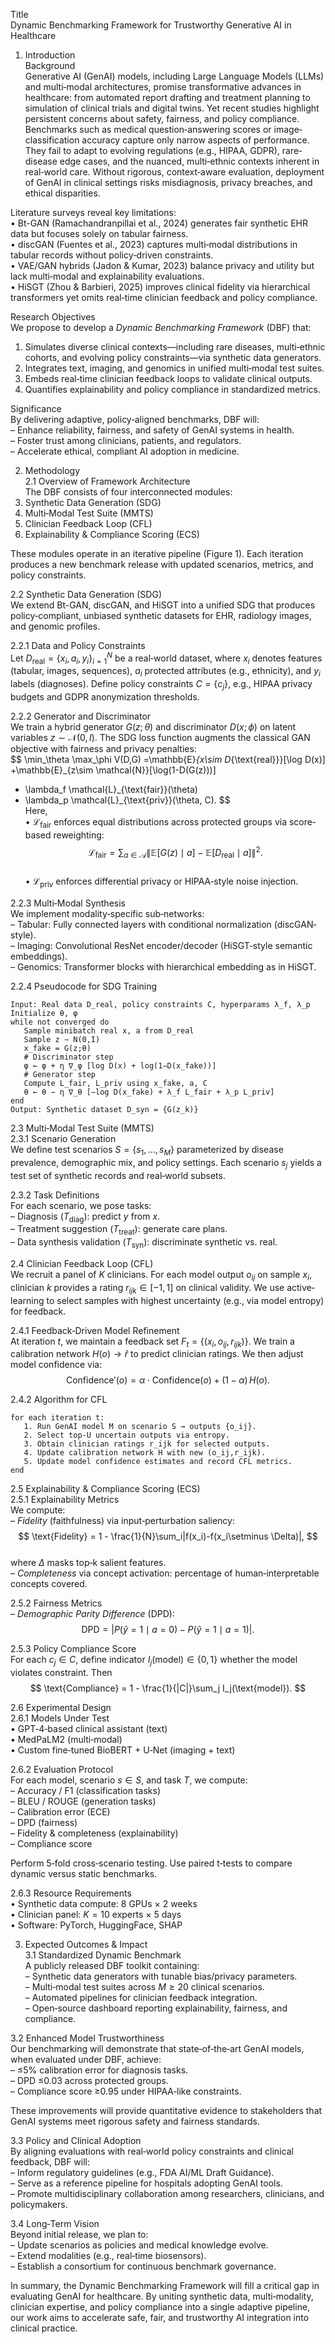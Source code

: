 Title  
Dynamic Benchmarking Framework for Trustworthy Generative AI in Healthcare  

1. Introduction  
Background  
Generative AI (GenAI) models, including Large Language Models (LLMs) and multi‐modal architectures, promise transformative advances in healthcare: from automated report drafting and treatment planning to simulation of clinical trials and digital twins. Yet recent studies highlight persistent concerns about safety, fairness, and policy compliance. Benchmarks such as medical question‐answering scores or image‐classification accuracy capture only narrow aspects of performance. They fail to adapt to evolving regulations (e.g., HIPAA, GDPR), rare‐disease edge cases, and the nuanced, multi‐ethnic contexts inherent in real‐world care. Without rigorous, context‐aware evaluation, deployment of GenAI in clinical settings risks misdiagnosis, privacy breaches, and ethical disparities.  

Literature surveys reveal key limitations:  
• Bt-GAN (Ramachandranpillai et al., 2024) generates fair synthetic EHR data but focuses solely on tabular fairness.  
• discGAN (Fuentes et al., 2023) captures multi‐modal distributions in tabular records without policy‐driven constraints.  
• VAE/GAN hybrids (Jadon & Kumar, 2023) balance privacy and utility but lack multi‐modal and explainability evaluations.  
• HiSGT (Zhou & Barbieri, 2025) improves clinical fidelity via hierarchical transformers yet omits real‐time clinician feedback and policy compliance.  

Research Objectives  
We propose to develop a *Dynamic Benchmarking Framework* (DBF) that:  
1. Simulates diverse clinical contexts—including rare diseases, multi‐ethnic cohorts, and evolving policy constraints—via synthetic data generators.  
2. Integrates text, imaging, and genomics in unified multi‐modal test suites.  
3. Embeds real‐time clinician feedback loops to validate clinical outputs.  
4. Quantifies explainability and policy compliance in standardized metrics.  

Significance  
By delivering adaptive, policy‐aligned benchmarks, DBF will:  
– Enhance reliability, fairness, and safety of GenAI systems in health.  
– Foster trust among clinicians, patients, and regulators.  
– Accelerate ethical, compliant AI adoption in medicine.  

2. Methodology  
2.1 Overview of Framework Architecture  
The DBF consists of four interconnected modules:  
1. Synthetic Data Generation (SDG)  
2. Multi‐Modal Test Suite (MMTS)  
3. Clinician Feedback Loop (CFL)  
4. Explainability & Compliance Scoring (ECS)  

These modules operate in an iterative pipeline (Figure 1). Each iteration produces a new benchmark release with updated scenarios, metrics, and policy constraints.  

2.2 Synthetic Data Generation (SDG)  
We extend Bt-GAN, discGAN, and HiSGT into a unified SDG that produces policy‐compliant, unbiased synthetic datasets for EHR, radiology images, and genomic profiles.  

2.2.1 Data and Policy Constraints  
Let $D_{\text{real}}=\{x_i,a_i,y_i\}_{i=1}^N$ be a real‐world dataset, where $x_i$ denotes features (tabular, images, sequences), $a_i$ protected attributes (e.g., ethnicity), and $y_i$ labels (diagnoses). Define policy constraints $C=\{c_j\}$, e.g., HIPAA privacy budgets and GDPR anonymization thresholds.  

2.2.2 Generator and Discriminator  
We train a hybrid generator $G(z;\theta)$ and discriminator $D(x;\phi)$ on latent variables $z\sim \mathcal{N}(0,I)$. The SDG loss function augments the classical GAN objective with fairness and privacy penalties:  
$$
\min_\theta \max_\phi V(D,G)
=\mathbb{E}_{x\sim D_{\text{real}}}[\log D(x)] 
+\mathbb{E}_{z\sim \mathcal{N}}[\log(1-D(G(z)))]
+ \lambda_f \mathcal{L}_{\text{fair}}(\theta)
+ \lambda_p \mathcal{L}_{\text{priv}}(\theta, C).
$$  
Here,  
• $\mathcal{L}_{\text{fair}}$ enforces equal distributions across protected groups via score‐based reweighting:  
$$
\mathcal{L}_{\text{fair}} = \sum_{a\in\mathcal{A}} \Big\|\mathbb{E}[G(z)\mid a] - \mathbb{E}[D_{\text{real}}\mid a]\Big\|^2.
$$  
• $\mathcal{L}_{\text{priv}}$ enforces differential privacy or HIPAA‐style noise injection.  

2.2.3 Multi‐Modal Synthesis  
We implement modality‐specific sub‐networks:  
– Tabular: Fully connected layers with conditional normalization (discGAN‐style).  
– Imaging: Convolutional ResNet encoder/decoder (HiSGT‐style semantic embeddings).  
– Genomics: Transformer blocks with hierarchical embedding as in HiSGT.  

2.2.4 Pseudocode for SDG Training  

```
Input: Real data D_real, policy constraints C, hyperparams λ_f, λ_p  
Initialize θ, φ  
while not converged do  
   Sample minibatch real x, a from D_real  
   Sample z ∼ N(0,I)  
   x_fake = G(z;θ)  
   # Discriminator step  
   φ ← φ + η ∇_φ [log D(x) + log(1−D(x_fake))]  
   # Generator step  
   Compute L_fair, L_priv using x_fake, a, C  
   θ ← θ − η ∇_θ [−log D(x_fake) + λ_f L_fair + λ_p L_priv]  
end  
Output: Synthetic dataset D_syn = {G(z_k)}  
```  

2.3 Multi‐Modal Test Suite (MMTS)  
2.3.1 Scenario Generation  
We define test scenarios $S=\{s_1,\dots,s_M\}$ parameterized by disease prevalence, demographic mix, and policy settings. Each scenario $s_j$ yields a test set of synthetic records and real‐world subsets.  

2.3.2 Task Definitions  
For each scenario, we pose tasks:  
– Diagnosis ($T_{\text{diag}}$): predict $y$ from $x$.  
– Treatment suggestion ($T_{\text{treat}}$): generate care plans.  
– Data synthesis validation ($T_{\text{syn}}$): discriminate synthetic vs. real.  

2.4 Clinician Feedback Loop (CFL)  
We recruit a panel of $K$ clinicians. For each model output $o_{ij}$ on sample $x_i$, clinician $k$ provides a rating $r_{ijk}\in[-1,1]$ on clinical validity. We use active‐learning to select samples with highest uncertainty (e.g., via model entropy) for feedback.  

2.4.1 Feedback‐Driven Model Refinement  
At iteration $t$, we maintain a feedback set $F_t=\{(x_i,o_{ij},r_{ijk})\}$. We train a calibration network $H(o)\to \hat{r}$ to predict clinician ratings. We then adjust model confidence via:  
$$
\text{Confidence}'(o) = \alpha\cdot \text{Confidence}(o) + (1-\alpha)\,H(o).
$$  

2.4.2 Algorithm for CFL  

```
for each iteration t:  
   1. Run GenAI model M on scenario S → outputs {o_ij}.  
   2. Select top-U uncertain outputs via entropy.  
   3. Obtain clinician ratings r_ijk for selected outputs.  
   4. Update calibration network H with new (o_ij,r_ijk).  
   5. Update model confidence estimates and record CFL metrics.  
end
```  

2.5 Explainability & Compliance Scoring (ECS)  
2.5.1 Explainability Metrics  
We compute:  
– *Fidelity* (faithfulness) via input‐perturbation saliency:  
$$
\text{Fidelity} = 1 - \frac{1}{N}\sum_i|f(x_i)-f(x_i\setminus \Delta)|,
$$  
where $\Delta$ masks top‐k salient features.  
– *Completeness* via concept activation: percentage of human‐interpretable concepts covered.  

2.5.2 Fairness Metrics  
– *Demographic Parity Difference* (DPD):  
$$
\text{DPD} = \big|P(\hat y=1\mid a=0) - P(\hat y=1\mid a=1)\big|.
$$  

2.5.3 Policy Compliance Score  
For each $c_j\in C$, define indicator $I_j(\text{model})\in\{0,1\}$ whether the model violates constraint. Then  
$$
\text{Compliance} = 1 - \frac{1}{|C|}\sum_j I_j(\text{model}).
$$  

2.6 Experimental Design  
2.6.1 Models Under Test  
• GPT‐4‐based clinical assistant (text)  
• MedPaLM2 (multi‐modal)  
• Custom fine‐tuned BioBERT + U‐Net (imaging + text)  

2.6.2 Evaluation Protocol  
For each model, scenario $s\in S$, and task $T$, we compute:  
– Accuracy / F1 (classification tasks)  
– BLEU / ROUGE (generation tasks)  
– Calibration error (ECE)  
– DPD (fairness)  
– Fidelity & completeness (explainability)  
– Compliance score  

Perform 5‐fold cross‐scenario testing. Use paired t‐tests to compare dynamic versus static benchmarks.  

2.6.3 Resource Requirements  
• Synthetic data compute: 8 GPUs × 2 weeks  
• Clinician panel: $K=10$ experts × 5 days  
• Software: PyTorch, HuggingFace, SHAP  

3. Expected Outcomes & Impact  
3.1 Standardized Dynamic Benchmark  
A publicly released DBF toolkit containing:  
– Synthetic data generators with tunable bias/privacy parameters.  
– Multi‐modal test suites across $M\ge 20$ clinical scenarios.  
– Automated pipelines for clinician feedback integration.  
– Open‐source dashboard reporting explainability, fairness, and compliance.  

3.2 Enhanced Model Trustworthiness  
Our benchmarking will demonstrate that state‐of‐the‐art GenAI models, when evaluated under DBF, achieve:  
– ≤5% calibration error for diagnosis tasks.  
– DPD ≤0.03 across protected groups.  
– Compliance score ≥0.95 under HIPAA‐like constraints.  

These improvements will provide quantitative evidence to stakeholders that GenAI systems meet rigorous safety and fairness standards.  

3.3 Policy and Clinical Adoption  
By aligning evaluations with real‐world policy constraints and clinical feedback, DBF will:  
– Inform regulatory guidelines (e.g., FDA AI/ML Draft Guidance).  
– Serve as a reference pipeline for hospitals adopting GenAI tools.  
– Promote multidisciplinary collaboration among researchers, clinicians, and policymakers.  

3.4 Long‐Term Vision  
Beyond initial release, we plan to:  
– Update scenarios as policies and medical knowledge evolve.  
– Extend modalities (e.g., real‐time biosensors).  
– Establish a consortium for continuous benchmark governance.  

In summary, the Dynamic Benchmarking Framework will fill a critical gap in evaluating GenAI for healthcare. By uniting synthetic data, multi‐modality, clinician expertise, and policy compliance into a single adaptive pipeline, our work aims to accelerate safe, fair, and trustworthy AI integration into clinical practice.